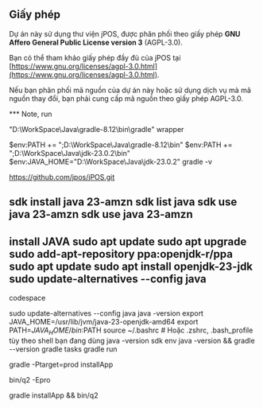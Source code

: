 ## Giấy phép

Dự án này sử dụng thư viện jPOS, được phân phối theo giấy phép **GNU Affero General Public License version 3** (AGPL-3.0).

Bạn có thể tham khảo giấy phép đầy đủ của jPOS tại [https://www.gnu.org/licenses/agpl-3.0.html](https://www.gnu.org/licenses/agpl-3.0.html).

Nếu bạn phân phối mã nguồn của dự án này hoặc sử dụng dịch vụ mà mã nguồn thay đổi, bạn phải cung cấp mã nguồn theo giấy phép AGPL-3.0.



*** Note, run

"D:\WorkSpace\Java\gradle-8.12\bin\gradle" wrapper

$env:PATH += ";D:\WorkSpace\Java\gradle-8.12\bin"
$env:PATH += ";D:\WorkSpace\Java\jdk-23.0.2\bin"
$env:JAVA_HOME="D:\WorkSpace\Java\jdk-23.0.2"
gradle -v

https://github.com/jpos/jPOS.git


sdk install java 23-amzn
sdk list java
sdk use java 23-amzn
sdk use java 23-amzn
----
install JAVA
sudo apt update
sudo apt upgrade
sudo add-apt-repository ppa:openjdk-r/ppa
sudo apt update
sudo apt install openjdk-23-jdk
sudo update-alternatives --config java
---
codespace

sudo update-alternatives --config java
java -version
export JAVA_HOME=/usr/lib/jvm/java-23-openjdk-amd64
export PATH=$JAVA_HOME/bin:$PATH
source ~/.bashrc   # Hoặc .zshrc, .bash_profile tùy theo shell bạn đang dùng
java -version
sdk env
java -version && gradle --version
gradle tasks
gradle run

gradle -Ptarget=prod installApp

bin/q2 -Epro

gradle installApp && bin/q2




